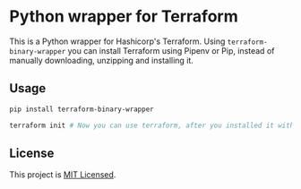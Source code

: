# Python wrapper for Terraform

This is a Python wrapper for Hashicorp's Terraform. Using `terraform-binary-wrapper` you can install Terraform using Pipenv or Pip, instead of manually downloading, unzipping and installing it.

## Usage

```sh
pip install terraform-binary-wrapper

terraform init # Now you can use terraform, after you installed it with Pipenv or Pip.
```

## License

This project is [MIT Licensed](LICENSE).
